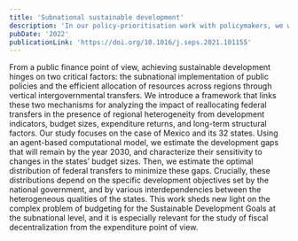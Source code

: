 ```yaml
---
title: 'Subnational sustainable development'
description: 'In our policy-prioritisation work with policymakers, we were frequently asked if our method could be applied to subnational entities, as a substantial part of development policies are implemented there. This paper demonstrates how to deploy our methodology for subnational analysis. In particular, we provide valuable insights on how to best distribute federal transfers across the 32 states of Mexico.'
pubDate: '2022'
publicationLink: 'https://doi.org/10.1016/j.seps.2021.101155'
---
```


From a public finance point of view, achieving sustainable development hinges on two critical factors: the subnational implementation of public policies and the efficient allocation of resources across regions through vertical intergovernmental transfers. We introduce a framework that links these two mechanisms for analyzing the impact of reallocating federal transfers in the presence of regional heterogeneity from development indicators, budget sizes, expenditure returns, and long-term structural factors. Our study focuses on the case of Mexico and its 32 states. Using an agent-based computational model, we estimate the development gaps that will remain by the year 2030, and characterize their sensitivity to changes in the states’ budget sizes. Then, we estimate the optimal distribution of federal transfers to minimize these gaps. Crucially, these distributions depend on the specific development objectives set by the national government, and by various interdependencies between the heterogeneous qualities of the states. This work sheds new light on the complex problem of budgeting for the Sustainable Development Goals at the subnational level, and it is especially relevant for the study of fiscal decentralization from the expenditure point of view.